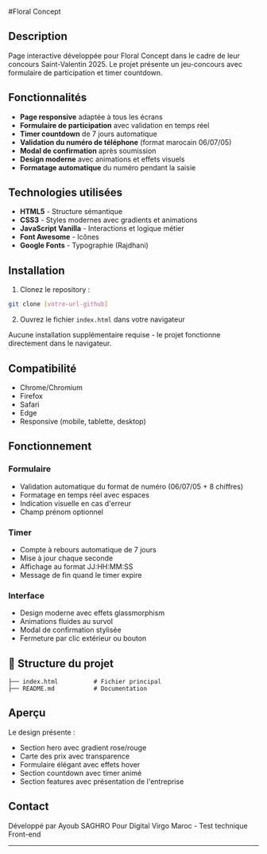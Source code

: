#Floral Concept

## Description
Page interactive développée pour Floral Concept dans le cadre de leur concours Saint-Valentin 2025. Le projet présente un jeu-concours avec formulaire de participation et timer countdown.

##  Fonctionnalités

- **Page responsive** adaptée à tous les écrans
- **Formulaire de participation** avec validation en temps réel
- **Timer countdown** de 7 jours automatique
- **Validation du numéro de téléphone** (format marocain 06/07/05)
- **Modal de confirmation** après soumission
- **Design moderne** avec animations et effets visuels
- **Formatage automatique** du numéro pendant la saisie

##  Technologies utilisées

- **HTML5** - Structure sémantique
- **CSS3** - Styles modernes avec gradients et animations
- **JavaScript Vanilla** - Interactions et logique métier
- **Font Awesome** - Icônes
- **Google Fonts** - Typographie (Rajdhani)

##  Installation

1. Clonez le repository :
```bash
git clone [votre-url-github]
```

2. Ouvrez le fichier `index.html` dans votre navigateur

Aucune installation supplémentaire requise - le projet fonctionne directement dans le navigateur.

##  Compatibilité

- Chrome/Chromium
- Firefox
- Safari
- Edge
- Responsive (mobile, tablette, desktop)

## Fonctionnement

### Formulaire
- Validation automatique du format de numéro (06/07/05 + 8 chiffres)
- Formatage en temps réel avec espaces
- Indication visuelle en cas d'erreur
- Champ prénom optionnel

### Timer
- Compte à rebours automatique de 7 jours
- Mise à jour chaque seconde
- Affichage au format JJ:HH:MM:SS
- Message de fin quand le timer expire

### Interface
- Design moderne avec effets glassmorphism
- Animations fluides au survol
- Modal de confirmation stylisée
- Fermeture par clic extérieur ou bouton

## 📂 Structure du projet

```
├── index.html          # Fichier principal
├── README.md           # Documentation
```

## Aperçu

Le design présente :
- Section hero avec gradient rose/rouge
- Carte des prix avec transparence
- Formulaire élégant avec effets hover
- Section countdown avec timer animé
- Section features avec présentation de l'entreprise

## Contact

Développé par Ayoub SAGHRO 
Pour Digital Virgo Maroc - Test technique Front-end

---

